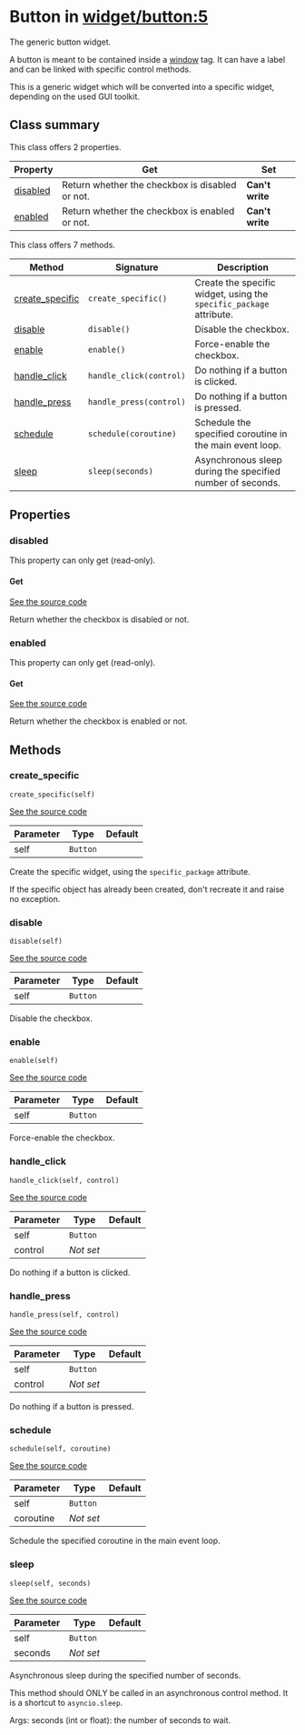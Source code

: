 # Button in [widget/button:5](../raw/widget/button.html#L5)

The generic button widget.

A button is meant to be contained inside a
[window](../layout/tag/window.md) tag.  It can have a label and can
be linked with specific control methods.

This is a generic widget which will be converted into a specific widget,
depending on the used GUI toolkit.

## Class summary

This class offers 2 properties.

| Property | Get | Set |
| -------- | --- | --- |
| [disabled](#disabled) | Return whether the checkbox is disabled or not. | **Can't write** |
| [enabled](#enabled) | Return whether the checkbox is enabled or not. | **Can't write** |

This class offers 7 methods.

| Method | Signature | Description |
| ------ | --------- | ----------- |
| [create_specific](#create_specific) | `create_specific()` | Create the specific widget, using the `specific_package` attribute. |
| [disable](#disable) | `disable()` | Disable the checkbox. |
| [enable](#enable) | `enable()` | Force-enable the checkbox. |
| [handle_click](#handle_click) | `handle_click(control)` | Do nothing if a button is clicked. |
| [handle_press](#handle_press) | `handle_press(control)` | Do nothing if a button is pressed. |
| [schedule](#schedule) | `schedule(coroutine)` | Schedule the specified coroutine in the main event loop. |
| [sleep](#sleep) | `sleep(seconds)` | Asynchronous sleep during the specified number of seconds. |

## Properties

### disabled

This property can only get (read-only).

#### Get

[See the source code](../raw/widget/button.html#L61)

Return whether the checkbox is disabled or not.

### enabled

This property can only get (read-only).

#### Get

[See the source code](../raw/widget/button.html#L56)

Return whether the checkbox is enabled or not.

## Methods

### create_specific

`create_specific(self)`

[See the source code](../raw/widget/button.html#L30)

| Parameter | Type | Default |
| --------- | ---- | ------- |
| self | `Button` |  |

Create the specific widget, using the `specific_package` attribute.

If the specific object has already been created, don't recreate it and
raise no exception.

### disable

`disable(self)`

[See the source code](../raw/widget/button.html#L70)

| Parameter | Type | Default |
| --------- | ---- | ------- |
| self | `Button` |  |

Disable the checkbox.

### enable

`enable(self)`

[See the source code](../raw/widget/button.html#L66)

| Parameter | Type | Default |
| --------- | ---- | ------- |
| self | `Button` |  |

Force-enable the checkbox.

### handle_click

`handle_click(self, control)`

[See the source code](../raw/widget/button.html#L74)

| Parameter | Type | Default |
| --------- | ---- | ------- |
| self | `Button` |  |
| control | *Not set* |  |

Do nothing if a button is clicked.

### handle_press

`handle_press(self, control)`

[See the source code](../raw/widget/button.html#L86)

| Parameter | Type | Default |
| --------- | ---- | ------- |
| self | `Button` |  |
| control | *Not set* |  |

Do nothing if a button is pressed.

### schedule

`schedule(self, coroutine)`

[See the source code](../raw/widget/button.html#L75)

| Parameter | Type | Default |
| --------- | ---- | ------- |
| self | `Button` |  |
| coroutine | *Not set* |  |

Schedule the specified coroutine in the main event loop.

### sleep

`sleep(self, seconds)`

[See the source code](../raw/widget/button.html#L79)

| Parameter | Type | Default |
| --------- | ---- | ------- |
| self | `Button` |  |
| seconds | *Not set* |  |

Asynchronous sleep during the specified number of seconds.

This method should ONLY be called in an asynchronous control method.
It is a shortcut to `asyncio.sleep`.

Args:
    seconds (int or float): the number of seconds to wait.